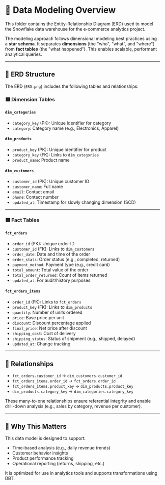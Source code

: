 # 🧩 Data Modeling Overview

This folder contains the Entity-Relationship Diagram (ERD) used to model the Snowflake data warehouse for the e-commerce analytics project.

The modeling approach follows dimensional modeling best practices using a **star schema**. It separates **dimensions** (the "who", "what", and "where") from **fact tables** (the "what happened"). This enables scalable, performant analytical queries.

---

## 📐 ERD Structure

The ERD (`ERD.png`) includes the following tables and relationships:

### 🟦 Dimension Tables

#### `dim_categories`
- `category_key` (PK): Unique identifier for category
- `category`: Category name (e.g., Electronics, Apparel)

#### `dim_products`
- `product_key` (PK): Unique identifier for product
- `category_key` (FK): Links to `dim_categories`
- `product_name`: Product name

#### `dim_customers`
- `customer_id` (PK): Unique customer ID
- `customer_name`: Full name
- `email`: Contact email
- `phone`: Contact number
- `updated_at`: Timestamp for slowly changing dimension (SCD)

---

### 🟥 Fact Tables

#### `fct_orders`
- `order_id` (PK): Unique order ID
- `customer_id` (FK): Links to `dim_customers`
- `order_date`: Date and time of the order
- `order_stats`: Order status (e.g., completed, returned)
- `payment_method`: Payment type (e.g., credit card)
- `total_amount`: Total value of the order
- `total_order_returned`: Count of items returned
- `updated_at`: For audit/history purposes

#### `fct_orders_items`
- `order_id` (FK): Links to `fct_orders`
- `product_key` (FK): Links to `dim_products`
- `quantity`: Number of units ordered
- `price`: Base price per unit
- `discount`: Discount percentage applied
- `final_price`: Net price after discount
- `shipping_cost`: Cost of delivery
- `shipping_status`: Status of shipment (e.g., shipped, delayed)
- `updated_at`: Change tracking

---

## 🔗 Relationships

- `fct_orders.customer_id` → `dim_customers.customer_id`
- `fct_orders_items.order_id` → `fct_orders.order_id`
- `fct_orders_items.product_key` → `dim_products.product_key`
- `dim_products.category_key` → `dim_categories.category_key`

These many-to-one relationships ensure referential integrity and enable drill-down analysis (e.g., sales by category, revenue per customer).

---

## 🧠 Why This Matters

This data model is designed to support:
- Time-based analysis (e.g., daily revenue trends)
- Customer behavior insights
- Product performance tracking
- Operational reporting (returns, shipping, etc.)

It is optimized for use in analytics tools and supports transformations using DBT.